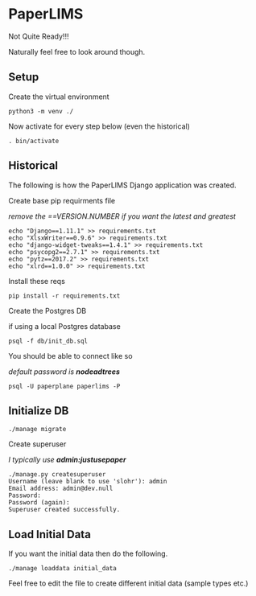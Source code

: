 PaperLIMS
=========

Not Quite Ready!!!

Naturally feel free to look around though.


Setup
-----

Create the virtual environment

```
python3 -m venv ./
```

Now activate for every step below (even the historical)

```
. bin/activate
```

Historical
----------

The following is how the PaperLIMS Django application was created.

Create base pip requirments file

*remove the ==VERSION.NUMBER if you want the latest and greatest*

```
echo "Django==1.11.1" >> requirements.txt
echo "XlsxWriter==0.9.6" >> requirements.txt
echo "django-widget-tweaks==1.4.1" >> requirements.txt
echo "psycopg2==2.7.1" >> requirements.txt
echo "pytz==2017.2" >> requirements.txt
echo "xlrd==1.0.0" >> requirements.txt
```

Install these reqs

```
pip install -r requirements.txt
```

Create the Postgres DB

if using a local Postgres database

```
psql -f db/init_db.sql
```

You should be able to connect like so

*default password is __nodeadtrees__*

```
psql -U paperplane paperlims -P
```

Initialize DB
-------------

```
./manage migrate
```

Create superuser

*I typically use __admin:justusepaper__*

```
./manage.py createsuperuser
Username (leave blank to use 'slohr'): admin
Email address: admin@dev.null
Password: 
Password (again): 
Superuser created successfully.
```

Load Initial Data
-----------------

If you want the initial data then do the following.

```
./manage loaddata initial_data
```

Feel free to edit the file to create different initial data (sample types etc.)
